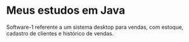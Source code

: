 # Meus estudos em Java
Software-1 referente a um sistema desktop para vendas, com estoque, cadastro de clientes e histórico de vendas.
